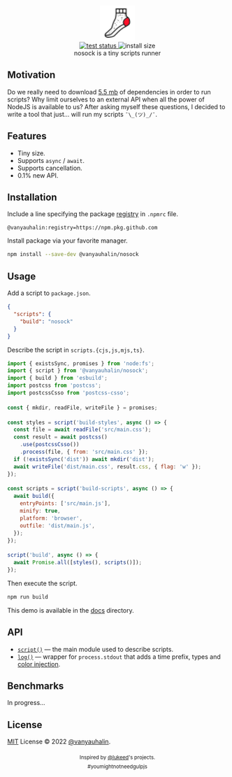 <p align="center">
  <img
    width="80"
    height="80"
    alt="nosock logo"
    src="docs/assets/nosock.svg"
  />
  <br>
  <a href="https://github.com/vanyauhalin/nosock/actions">
    <img
      alt="test status"
      src="https://github.com/vanyauhalin/nosock/workflows/test/badge.svg"
    />
  </a>
  <img
    alt="install size"
    src="https://badgen.net/badge/install%20size/≈%20100%20kB/green"
  />
  <br>
  nosock is a tiny scripts runner
</p>

## Motivation

Do we really need to download [5.5 mb](https://packagephobia.com/result?p=gulp@4.0.2) of dependencies in order to run scripts? Why limit ourselves to an external API when all the power of NodeJS is available to us? After asking myself these questions, I decided to write a tool that just... will run my scripts `¯\_(ツ)_/¯`.

## Features

- Tiny size.
- Supports `async` / `await`.
- Supports cancellation.
- 0.1% new API.

## Installation

Include a line specifying the package [registry](https://docs.github.com/en/packages/working-with-a-github-packages-registry/working-with-the-npm-registry) in `.npmrc` file.

```properties
@vanyauhalin:registry=https://npm.pkg.github.com
```

Install package via your favorite manager.

```sh
npm install --save-dev @vanyauhalin/nosock
```

## Usage

Add a script to `package.json`.

```json
{
  "scripts": {
    "build": "nosock"
  }
}
```

Describe the script in `scripts.{cjs,js,mjs,ts}`.

```js
import { existsSync, promises } from 'node:fs';
import { script } from '@vanyauhalin/nosock';
import { build } from 'esbuild';
import postcss from 'postcss';
import postcssCsso from 'postcss-csso';

const { mkdir, readFile, writeFile } = promises;

const styles = script('build-styles', async () => {
  const file = await readFile('src/main.css');
  const result = await postcss()
    .use(postcssCsso())
    .process(file, { from: 'src/main.css' });
  if (!existsSync('dist')) await mkdir('dist');
  await writeFile('dist/main.css', result.css, { flag: 'w' });
});

const scripts = script('build-scripts', async () => {
  await build({
    entryPoints: ['src/main.js'],
    minify: true,
    platform: 'browser',
    outfile: 'dist/main.js',
  });
});

script('build', async () => {
  await Promise.all([styles(), scripts()]);
});
```

Then execute the script.

```sh
npm run build
```

This demo is available in the [docs](docs/demo/scripts.js) directory.

## API

- [`script()`]('docs/scripter.md) — the main module used to describe scripts.
- [`log()`](docs/logger.md) — wrapper for `process.stdout` that adds a time prefix, types and [color injection](docs/logger.md#color-injection).

## Benchmarks

In progress...

## License

[MIT](LICENSE) License © 2022 [@vanyauhalin](https://github.com/vanyauhalin).

<p align="center">
  <sub>
    Inspired by <a href="https://github.com/lukeed">@lukeed</a>'s projects.
    <br>
    #youmightnotneedgulpjs
  </sub>
</p>
